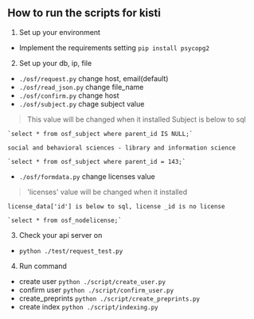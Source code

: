 ## How to run the scripts for kisti

1. Set up your environment
- Implement the requirements setting `pip install psycopg2`

2. Set up your db, ip, file
- `./osf/request.py` change host, email(default)
- `./osf/read_json.py` change file_name
- `./osf/confirm.py` change host
- `./osf/subject.py` chage subject value
> This value will be changed when it installed
    Subject is below to sql

    `select * from osf_subject where parent_id IS NULL;`

    social and behavioral sciences - library and information science

    `select * from osf_subject where parent_id = 143;`
    
- `./osf/formdata.py` change licenses value
> 'licenses' value will be changed when it installed

	license_data['id'] is below to sql, license _id is no license
	
	`select * from osf_nodelicense;`

3. Check your api server on
- `python ./test/request_test.py`

4. Run command
- create user `python ./script/create_user.py`
- confirm user `python ./script/confirm_user.py`
- create_preprints `python ./script/create_preprints.py`
- create index `python ./script/indexing.py`


